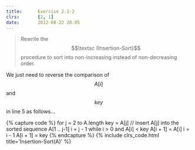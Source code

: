 ```yaml
---
title:      Exercise 2.1-2
clrs:       [2, 1]
date:       2012-08-22 20:05
---
```


> Rewrite the $$\textsc {Insertion-Sort}$$ procedure to sort into non-increasing instead of non-decreasing order.

We just need to reverse the comparison of $$A[i]$$ and $$key$$ in line 5 as follows...

{% capture code %}
for j = 2 to A.length
    key = A[j]
    // Insert A[j] into the sorted sequence A[1 .. j-1]
    i = j - 1
    while i > 0 and A[i] < key
        A[i + 1] = A[i]
        i = i - 1
    A[i + 1] = key
{% endcapture %}
{% include clrs_code.html title='Insertion-Sort(A)' %}
